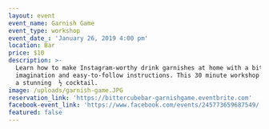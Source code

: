 ```yaml
---
layout: event
event_name: Garnish Game
event_type: workshop
event_date_: 'January 26, 2019 4:00 pm'
location: Bar
price: $10
description: >-
  Learn how to make Instagram-worthy drink garnishes at home with a bit of
  imagination and easy-to-follow instructions. This 30 minute workshop includes
  a stunning  ½ cocktail.
image: /uploads/garnish-game.JPG
reservation_link: 'https://bittercubebar-garnishgame.eventbrite.com'
facebook-event_link: 'https://www.facebook.com/events/245773659687549/'
featured: false
---
```


